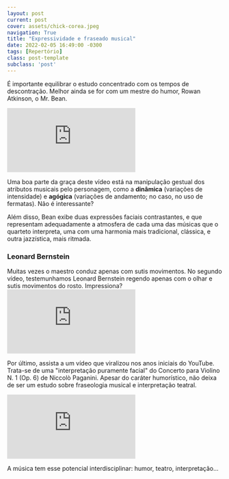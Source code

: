 ```yaml
---
layout: post
current: post
cover: assets/chick-corea.jpeg
navigation: True
title: "Expressividade e fraseado musical"
date: 2022-02-05 16:49:00 -0300
tags: [Repertório]
class: post-template
subclass: 'post'
---
```


É importante equilibrar o estudo concentrado com os tempos de descontração. Melhor ainda se for com um mestre do humor, Rowan Atkinson, o Mr. Bean.

<iframe src="https://www.youtube.com/embed/Wra2l6z7sdc" allow="autoplay; encrypted-media" frameborder="0" allowfullscreen="true"></iframe>

Uma boa parte da graça deste vídeo está na manipulação gestual dos atributos musicais pelo personagem, como a **dinâmica** (variações de intensidade) e **agógica** (variações de andamento; no caso, no uso de fermatas). Não é interessante?

Além disso, Bean exibe duas expressões faciais contrastantes, e que representam adequadamente a atmosfera de cada uma das músicas que o quarteto interpreta, uma com uma harmonia mais tradicional, clássica, e outra jazzística, mais ritmada.

### Leonard Bernstein
<p></p>
Muitas vezes o maestro conduz apenas com sutis movimentos. No segundo vídeo, testemunhamos Leonard Bernstein regendo apenas com o olhar e sutis movimentos do rosto. Impressiona?

<iframe src="https://www.youtube.com/embed/56qZblncQrs" allow="autoplay; encrypted-media" frameborder="0" allowfullscreen="true"></iframe>

Por último, assista a um vídeo que viralizou nos anos iniciais do YouTube. Trata-se de uma "interpretação puramente facial" do Concerto para Violino N. 1 (Op. 6) de Niccolò Paganini. Apesar do caráter humorístico, não deixa de ser um estudo sobre fraseologia musical e interpretação teatral.

<iframe src="https://www.youtube.com/embed/FQCdQpRxhKE" allow="autoplay; encrypted-media" frameborder="0" allowfullscreen="true"></iframe>

A música tem esse potencial interdisciplinar: humor, teatro, interpretação...